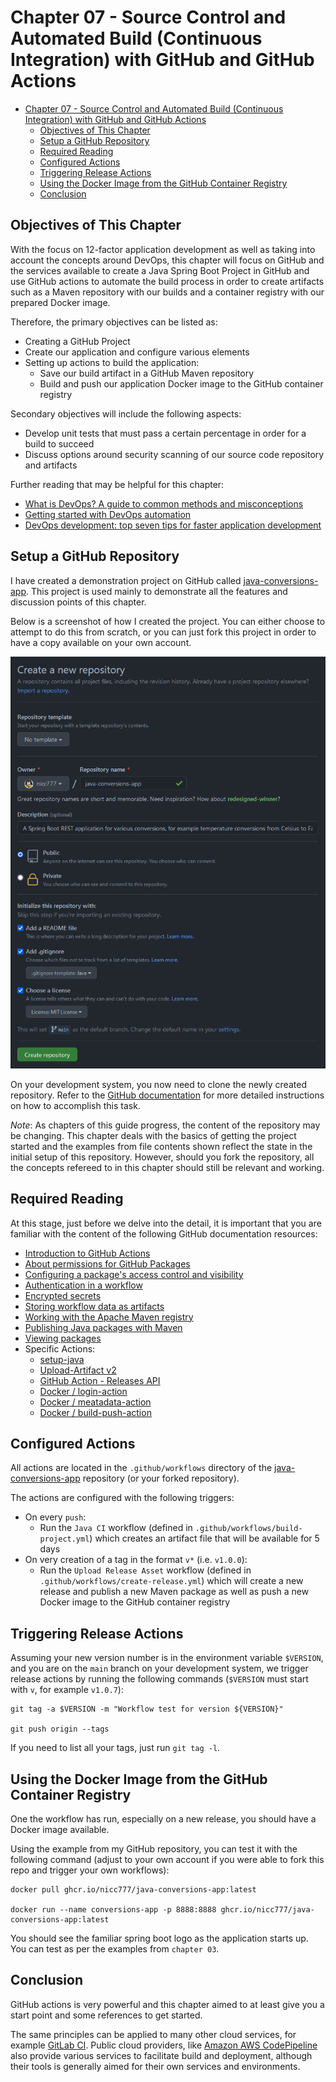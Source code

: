 # Chapter 07 - Source Control and Automated Build (Continuous Integration) with GitHub and GitHub Actions

- [Chapter 07 - Source Control and Automated Build (Continuous Integration) with GitHub and GitHub Actions](#chapter-07---source-control-and-automated-build-continuous-integration-with-github-and-github-actions)
  - [Objectives of This Chapter](#objectives-of-this-chapter)
  - [Setup a GitHub Repository](#setup-a-github-repository)
  - [Required Reading](#required-reading)
  - [Configured Actions](#configured-actions)
  - [Triggering Release Actions](#triggering-release-actions)
  - [Using the Docker Image from the GitHub Container Registry](#using-the-docker-image-from-the-github-container-registry)
  - [Conclusion](#conclusion)

## Objectives of This Chapter

With the focus on 12-factor application development as well as taking into account the concepts around DevOps, this chapter will focus on GitHub and the services available to create a Java Spring Boot Project in GitHub and use GitHub actions to automate the build process in order to create artifacts such as a Maven repository with our builds and a container registry with our prepared Docker image.

Therefore, the primary objectives can be listed as:

* Creating a GitHub Project
* Create our application and configure various elements
* Setting up actions to build the application:
  * Save our build artifact in a GitHub Maven repository
  * Build and push our application Docker image to the GitHub container registry

Secondary objectives will include the following aspects:

* Develop unit tests that must pass a certain percentage in order for a build to succeed
* Discuss options around security scanning of our source code repository and artifacts

Further reading that may be helpful for this chapter:

* [What is DevOps? A guide to common methods and misconceptions](https://github.blog/2020-10-07-devops-definition/)
* [Getting started with DevOps automation](https://github.blog/2020-10-29-getting-started-with-devops-automation/)
* [DevOps development: top seven tips for faster application development](https://resources.github.com/whitepapers/Seven-Tips-for-Faster-Development/)

## Setup a GitHub Repository

I have created a demonstration project on GitHub called [java-conversions-app](https://github.com/nicc777/java-conversions-app). This project is used mainly to demonstrate all the features and discussion points of this chapter.

Below is a screenshot of how I created the project. You can either choose to attempt to do this from scratch, or you can just fork this project in order to have a copy available on your own account.

![GitHub create new project](github_new_project.png)

On your development system, you now need to clone the newly created repository. Refer to the [GitHub documentation](https://docs.github.com/en/github/creating-cloning-and-archiving-repositories/cloning-a-repository-from-github/cloning-a-repository) for more detailed instructions on how to accomplish this task.

_*Note*_: As chapters of this guide progress, the content of the repository may be changing. This chapter deals with the basics of getting the project started and the examples from file contents shown reflect the state in the initial setup of this repository. However, should you fork the repository, all the concepts refereed to in this chapter should still be relevant and working.

## Required Reading

At this stage, just before we delve into the detail, it is important that you are familiar with the content of the following GitHub documentation resources:

* [Introduction to GitHub Actions](https://docs.github.com/en/actions/learn-github-actions/introduction-to-github-actions)
* [About permissions for GitHub Packages](https://docs.github.com/en/packages/learn-github-packages/about-permissions-for-github-packages)
* [Configuring a package's access control and visibility](https://docs.github.com/en/packages/learn-github-packages/configuring-a-packages-access-control-and-visibility)
* [Authentication in a workflow](https://docs.github.com/en/actions/reference/authentication-in-a-workflow)
* [Encrypted secrets](https://docs.github.com/en/actions/reference/encrypted-secrets)
* [Storing workflow data as artifacts](https://docs.github.com/en/actions/guides/storing-workflow-data-as-artifacts)
* [Working with the Apache Maven registry](https://docs.github.com/en/packages/working-with-a-github-packages-registry/working-with-the-apache-maven-registry)
* [Publishing Java packages with Maven](https://docs.github.com/en/actions/guides/publishing-java-packages-with-maven)
* [Viewing packages](https://docs.github.com/en/packages/learn-github-packages/viewing-packages)
* Specific Actions:
  * [setup-java](https://github.com/actions/setup-java)
  * [Upload-Artifact v2](https://github.com/actions/upload-artifact)
  * [GitHub Action - Releases API](https://github.com/actions/create-release)
  * [Docker / login-action](https://github.com/docker/login-action)
  * [Docker / meatadata-action](https://github.com/docker/metadata-action)
  * [Docker / build-push-action](https://github.com/docker/build-push-action)

## Configured Actions

All actions are located in the `.github/workflows` directory of the [java-conversions-app](https://github.com/nicc777/java-conversions-app) repository (or your forked repository).

The actions are configured with the following triggers:

* On every `push`:
  * Run the `Java CI` workflow (defined in `.github/workflows/build-project.yml`) which creates an artifact file that will be available for 5 days
* On very creation of a tag in the format `v*` (i.e. `v1.0.0`):
  * Run the `Upload Release Asset` workflow (defined in `.github/workflows/create-release.yml`) which will create a new release and publish a new Maven package as well as push a new Docker image to the GitHub container registry

## Triggering Release Actions

Assuming your new version number is in the environment variable `$VERSION`, and you are on the `main` branch on your development system, we trigger release actions by running the following commands (`$VERSION` must start with `v`, for example `v1.0.7`):

```shell
git tag -a $VERSION -m "Workflow test for version ${VERSION}"

git push origin --tags
```

If you need to list all your tags, just run `git tag -l`.

## Using the Docker Image from the GitHub Container Registry

One the workflow has run, especially on a new release, you should have a Docker image available.

Using the example from my GitHub repository, you can test it with the following command (adjust to your own account if you were able to fork this repo and trigger your own workflows):

```shell
docker pull ghcr.io/nicc777/java-conversions-app:latest

docker run --name conversions-app -p 8888:8888 ghcr.io/nicc777/java-conversions-app:latest
```

You should see the familiar spring boot logo as the application starts up. You can test as per the examples from `chapter 03`.

## Conclusion

GitHub actions is very powerful and this chapter aimed to at least give you a start point and some references to get started.

The same principles can be applied to many other cloud services, for example [GitLab CI](https://docs.gitlab.com/ee/ci/). Public cloud providers, like [Amazon AWS CodePipeline](https://aws.amazon.com/codepipeline/) also provide various services to facilitate build and deployment, although their tools is generally aimed for their own services and environments.
